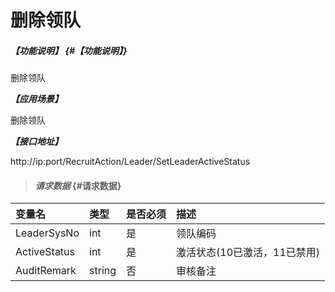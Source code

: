 # 删除领队
##### _【功能说明】_ {#【功能说明】}

删除领队

_**【应用场景】**_

删除领队


_**【接口地址】**_

http://ip:port/RecruitAction/Leader/SetLeaderActiveStatus

> #### _请求数据_ {#请求数据}

| 变量名 | 类型 | 是否必须 | 描述 |
| :--- | :--- | :--- | :--- |
| LeaderSysNo| int| 是 |领队编码|
| ActiveStatus| int| 是 |激活状态(10已激活，11已禁用) |
| AuditRemark| string| 否 |审核备注|




